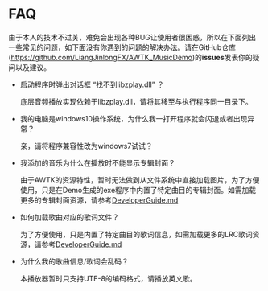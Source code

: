# FAQ

​	由于本人的技术不过关，难免会出现各种BUG让使用者很困惑，所以在下面列出一些常见的问题，如下面没有你遇到的问题的解决办法。请在GitHub仓库(https://github.com/LiangJinlongFX/AWTK_MusicDemo)的**issues**发表你的疑问以及建议。

+ 启动程序时弹出对话框 “找不到libzplay.dll” ？

  底层音频播放实现依赖于libzplay.dll，请将其移至与执行程序同一目录下。

+ 我的电脑是windows10操作系统，为什么我一打开程序就会闪退或者出现异常？

  亲，请将程序兼容性改为windows7试试？

+ 我添加的音乐为什么在播放时不能显示专辑封面？

  由于AWTK的资源特性，暂时无法做到从文件系统中直接加载图片，为了方便使用，只是在Demo生成的exe程序中内置了特定曲目的专辑封面。如需加载更多的专辑封面资源，请参考[DeveloperGuide.md](DeveloperGuide.md)

+ 如何加载歌曲对应的歌词文件？

  为了方便使用，只是内置了特定曲目的歌词信息，如需加载更多的LRC歌词资源，请参考[DeveloperGuide.md](DeveloperGuide.md)

+ 为什么我的歌曲信息/歌词会乱码？

  本播放器暂时只支持UTF-8的编码格式，请播放英文歌。
